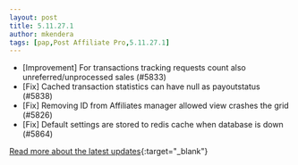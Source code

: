 ```yaml
---
layout: post
title: 5.11.27.1
author: mkendera
tags: [pap,Post Affiliate Pro,5.11.27.1]
---
```


- [Improvement] For transactions tracking requests count also unreferred/unprocessed sales (#5833)
- [Fix] Cached transaction statistics can have null as payoutstatus (#5838)
- [Fix] Removing ID from Affiliates manager allowed view crashes the grid (#5826)
- [Fix] Default settings are stored to redis cache when database is down (#5864)

[Read more about the latest updates](https://www.postaffiliatepro.com/blog/post-affiliate-pro-versions-5-11-27-1-5-11-26-1-and-5-11-23-5/){:target="_blank"}
